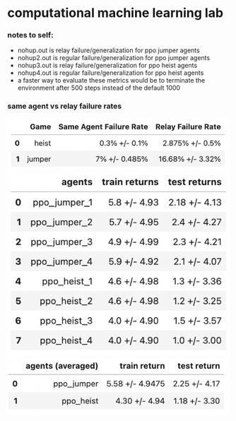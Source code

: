 # computational machine learning lab

### notes to self:
* nohup.out is relay failure/generalization for ppo jumper agents
* nohup2.out is regular failure/generalization for ppo jumper agents
* nohup3.out is relay failure/generalization for ppo heist agents
* nohup4.out is regular failure/generalization for ppo heist agents
* a faster way to evaluate these metrics would be to terminate the environment after 500 steps instead of the default 1000 

### same agent vs relay failure rates
![same agent vs relay failures](docs/relay_metrics.png)
![training env returns](docs/train_test_returns.png)
![testing env returns](docs/train_test_returns_averaged.png)